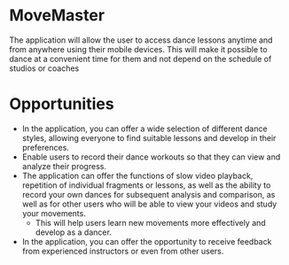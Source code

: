 # MoveMaster
The application will allow the user to access dance lessons anytime and from anywhere using their mobile devices. This will make it possible to dance at a convenient time for them and not depend on the schedule of studios or coaches
# Opportunities
- In the application, you can offer a wide selection of different dance styles, allowing everyone to find suitable lessons and develop in their preferences.
- Enable users to record their dance workouts so that they can view and analyze their progress.
- The application can offer the functions of slow video playback, repetition of individual fragments or lessons, as well as the ability to record your own dances for subsequent analysis and comparison, as well as for other users who will be able to view your videos and study your movements.
  - This will help users learn new movements more effectively and develop as a dancer.
- In the application, you can offer the opportunity to receive feedback from experienced instructors or even from other users.
